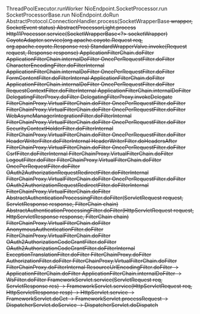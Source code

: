 ThreadPoolExecutor.runWorker
NioEndpoint.SocketProcessor.run
SocketProcessorBase.run
NioEndpoint.doRun
AbstractProtocol.ConnectionHandler.process(SocketWrapperBase<S> wrapper, SocketEvent status)
AbstractProcessorLight.process
Http11Processor.service(SocketWrapperBase<?> socketWrapper)
CoyoteAdapter.service(org.apache.coyote.Request req, org.apache.coyote.Response res)
StandardWrapperValve.invoke(Request request, Response response)
ApplicationFilterChain.doFilter
ApplicationFilterChain.internalDoFilter
OncePerRequestFilter.doFilter
CharacterEncodingFilter.doFilterInternal
ApplicationFilterChain.internalDoFilter
OncePerRequestFilter.doFilter
FormContentFilter.doFilterInternal
ApplicationFilterChain.doFilter
ApplicationFilterChain.internalDoFilter
OncePerRequestFilter.doFilter
RequestContextFilter.doFilterInternal
ApplicationFilterChain.internalDoFilter
DelegatingFilterProxy.doFilter
DelegatingFilterProxy.invokeDelegate
FilterChainProxy.VirtualFilterChain.doFilter
OncePerRequestFilter.doFilter
FilterChainProxy.VirtualFilterChain.doFilter
OncePerRequestFilter.doFilter
WebAsyncManagerIntegrationFilter.doFilterInternal
FilterChainProxy.VirtualFilterChain.doFilter
OncePerRequestFilter.doFilter
SecurityContextHolderFilter.doFilterInternal
FilterChainProxy.VirtualFilterChain.doFilter
OncePerRequestFilter.doFilter
HeaderWriterFilter.doFilterInternal
HeaderWriterFilter.doHeadersAfter
FilterChainProxy.VirtualFilterChain.doFilter
OncePerRequestFilter.doFilter
CsrfFilter.doFilterInternal
FilterChainProxy.VirtualFilterChain.doFilter
LogoutFilter.doFilter
FilterChainProxy.VirtualFilterChain.doFilter
OncePerRequestFilter.doFilter
OAuth2AuthorizationRequestRedirectFilter.doFilterInternal
FilterChainProxy.VirtualFilterChain.doFilter
OncePerRequestFilter.doFilter
OAuth2AuthorizationRequestRedirectFilter.doFilterInternal
FilterChainProxy.VirtualFilterChain.doFilter
AbstractAuthenticationProcessingFilter.doFilter(ServletRequest request, ServletResponse response, FilterChain chain)
AbstractAuthenticationProcessingFilter.doFilter(HttpServletRequest request, HttpServletResponse response, FilterChain chain)
FilterChainProxy.VirtualFilterChain.doFilter
AnonymousAuthenticationFilter.doFilter
FilterChainProxy.VirtualFilterChain.doFilter
OAuth2AuthorizationCodeGrantFilter.doFilter
OAuth2AuthorizationCodeGrantFilter.doFilterInternal
ExceptionTranslationFilter.doFilter
FilterChainProxy.doFilter
AuthorizationFilter.doFilter
FilterChainProxy.VirtualFilterChain.doFilter
FilterChainProxy.doFilterInternal
ResourceUrlEncodingFilter.doFilter ->
ApplicationFilterChain.doFilter
ApplicationFilterChain.internalDoFilter ->
	WsFilter.doFilter
FrameworkServlet.service(ServletRequest req, ServletResponse res) ->
FrameworkServlet.service(HttpServletRequest req, HttpServletResponse resp) ->
HttpServlet.service ->
FrameworkServlet.doGet ->
FrameworkServlet.processRequest ->
DispatcherServlet.doService ->
DispatcherServlet.doDispatch
